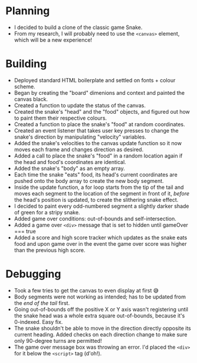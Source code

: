 # Planning
- I decided to build a clone of the classic game Snake.
- From my research, I will probably need to use the `<canvas>` element, which will be a new experience!
# Building
- Deployed standard HTML boilerplate and settled on fonts + colour scheme.
- Began by creating the "board" dimenions and context and painted the canvas black.
- Created a function to update the status of the canvas.
- Created the snake's "head" and the "food" objects, and figured out how to paint them their respective colours.
- Created a function to place the snake's "food" at random coordinates.
- Created an event listener that takes user key presses to change the snake's direction by manipulating "velocity" variables.
- Added the snake's velocities to the canvas update function so it now moves each frame and changes direction as desired.
- Added a call to place the snake's "food" in a random location again if the head and food's coordinates are identical.
- Added the snake's "body" as an empty array.
- Each time the snake "eats" food, its head's current coordinates are pushed onto the body array to create the new body segment.
- Inside the update function, a for loop starts from the tip of the tail and moves each segment to the location of the segment in front of it, *before* the head's position is updated, to create the slithering snake effect.
- I decided to paint every odd-numbered segment a slightly darker shade of green for a stripy snake.
- Added game over conditions: out-of-bounds and self-intersection.
- Added a game over `<div>` message that is set to hidden until gameOver === true
- Added a score and high score tracker which updates as the snake eats food and upon game over in the event the game over score was higher than the previous high score.
# Debugging
- Took a few tries to get the canvas to even display at first 😅
- Body segments were not working as intended; has to be updated from the *end of the tail* first.
- Going out-of-bounds off the positive X or Y axis wasn't registering until the snake head was a whole extra square out-of-bounds, because it's 0-indexed. Easy fix.
- The snake shouldn't be able to move in the direction directly opposite its current heading. Added checks on each direction change to make sure only 90-degree turns are permitted!
- The game over message box was throwing an error. I'd placed the `<div>` for it below the `<script>` tag (d'oh!).